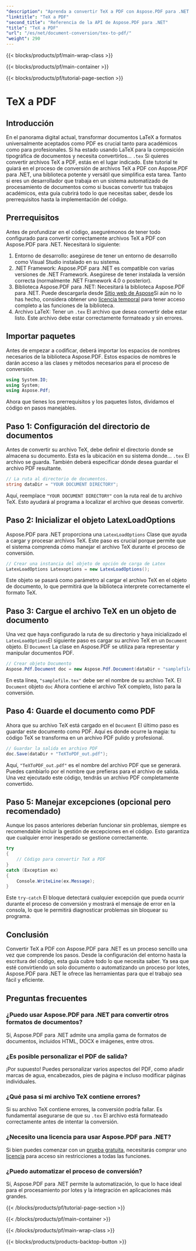 ```yaml
---
"description": "Aprenda a convertir TeX a PDF con Aspose.PDF para .NET con esta guía detallada paso a paso. Ideal para desarrolladores y profesionales de la documentación."
"linktitle": "TeX a PDF"
"second_title": "Referencia de la API de Aspose.PDF para .NET"
"title": "TeX a PDF"
"url": "/es/net/document-conversion/tex-to-pdf/"
"weight": 290
---
```


{{< blocks/products/pf/main-wrap-class >}}

{{< blocks/products/pf/main-container >}}

{{< blocks/products/pf/tutorial-page-section >}}

# TeX a PDF

## Introducción

En el panorama digital actual, transformar documentos LaTeX a formatos universalmente aceptados como PDF es crucial tanto para académicos como para profesionales. Si ha estado usando LaTeX para la composición tipográfica de documentos y necesita convertirlos... `.tex` Si quieres convertir archivos TeX a PDF, estás en el lugar indicado. Este tutorial te guiará en el proceso de conversión de archivos TeX a PDF con Aspose.PDF para .NET, una biblioteca potente y versátil que simplifica esta tarea. Tanto si eres un desarrollador que trabaja en un sistema automatizado de procesamiento de documentos como si buscas convertir tus trabajos académicos, esta guía cubrirá todo lo que necesitas saber, desde los prerrequisitos hasta la implementación del código.

## Prerrequisitos

Antes de profundizar en el código, asegurémonos de tener todo configurado para convertir correctamente archivos TeX a PDF con Aspose.PDF para .NET. Necesitará lo siguiente:

1. Entorno de desarrollo: asegúrese de tener un entorno de desarrollo como Visual Studio instalado en su sistema.
2. .NET Framework: Aspose.PDF para .NET es compatible con varias versiones de .NET Framework. Asegúrese de tener instalada la versión correcta (normalmente .NET Framework 4.0 o posterior).
3. Biblioteca Aspose.PDF para .NET: Necesitará la biblioteca Aspose.PDF para .NET. Puede descargarla desde [Sitio web de Aspose](https://releases.aspose.com/pdf/net/)Si aún no lo has hecho, considera obtener uno [licencia temporal](https://purchase.aspose.com/temporary-license/) para tener acceso completo a las funciones de la biblioteca.
4. Archivo LaTeX: Tener un `.tex` El archivo que desea convertir debe estar listo. Este archivo debe estar correctamente formateado y sin errores.

## Importar paquetes

Antes de empezar a codificar, deberá importar los espacios de nombres necesarios de la biblioteca Aspose.PDF. Estos espacios de nombres le darán acceso a las clases y métodos necesarios para el proceso de conversión.

```csharp
using System.IO;
using System;
using Aspose.Pdf;
```

Ahora que tienes los prerrequisitos y los paquetes listos, dividamos el código en pasos manejables.

## Paso 1: Configuración del directorio de documentos

Antes de convertir su archivo TeX, debe definir el directorio donde se almacena su documento. Esta es la ubicación en su sistema donde... `.tex` El archivo se guarda. También deberá especificar dónde desea guardar el archivo PDF resultante.

```csharp
// La ruta al directorio de documentos.
string dataDir = "YOUR DOCUMENT DIRECTORY";
```

Aquí, reemplace `"YOUR DOCUMENT DIRECTORY"` con la ruta real de tu archivo TeX. Esto ayudará al programa a localizar el archivo que deseas convertir.

## Paso 2: Inicializar el objeto LatexLoadOptions

Aspose.PDF para .NET proporciona una `LatexLoadOptions` Clase que ayuda a cargar y procesar archivos TeX. Este paso es crucial porque permite que el sistema comprenda cómo manejar el archivo TeX durante el proceso de conversión.

```csharp
// Crear una instancia del objeto de opción de carga de Latex
LatexLoadOptions Latexoptions = new LatexLoadOptions();
```

Este objeto se pasará como parámetro al cargar el archivo TeX en el objeto de documento, lo que permitirá que la biblioteca interprete correctamente el formato TeX.

## Paso 3: Cargue el archivo TeX en un objeto de documento

Una vez que haya configurado la ruta de su directorio y haya inicializado el `LatexLoadOptions`El siguiente paso es cargar su archivo TeX en un `Document` objeto. El `Document` La clase en Aspose.PDF se utiliza para representar y manipular documentos PDF. 

```csharp
// Crear objeto Documento
Aspose.Pdf.Document doc = new Aspose.Pdf.Document(dataDir + "samplefile.tex", Latexoptions);
```

En esta línea, `"samplefile.tex"` debe ser el nombre de su archivo TeX. El `Document` objeto `doc` Ahora contiene el archivo TeX completo, listo para la conversión.

## Paso 4: Guarde el documento como PDF

Ahora que su archivo TeX está cargado en el `Document` El último paso es guardar este documento como PDF. Aquí es donde ocurre la magia: tu código TeX se transforma en un archivo PDF pulido y profesional.

```csharp
// Guardar la salida en archivo PDF
doc.Save(dataDir + "TeXToPDF_out.pdf");
```

Aquí, `"TeXToPDF_out.pdf"` es el nombre del archivo PDF que se generará. Puedes cambiarlo por el nombre que prefieras para el archivo de salida. Una vez ejecutado este código, tendrás un archivo PDF completamente convertido.

## Paso 5: Manejar excepciones (opcional pero recomendado)

Aunque los pasos anteriores deberían funcionar sin problemas, siempre es recomendable incluir la gestión de excepciones en el código. Esto garantiza que cualquier error inesperado se gestione correctamente.

```csharp
try
{
    // Código para convertir TeX a PDF
}
catch (Exception ex)
{
    Console.WriteLine(ex.Message);
}
```

Este `try-catch` El bloque detectará cualquier excepción que pueda ocurrir durante el proceso de conversión y mostrará el mensaje de error en la consola, lo que le permitirá diagnosticar problemas sin bloquear su programa.

## Conclusión

Convertir TeX a PDF con Aspose.PDF para .NET es un proceso sencillo una vez que comprende los pasos. Desde la configuración del entorno hasta la escritura del código, esta guía cubre todo lo que necesita saber. Ya sea que esté convirtiendo un solo documento o automatizando un proceso por lotes, Aspose.PDF para .NET le ofrece las herramientas para que el trabajo sea fácil y eficiente.

## Preguntas frecuentes

### ¿Puedo usar Aspose.PDF para .NET para convertir otros formatos de documentos?
Sí, Aspose.PDF para .NET admite una amplia gama de formatos de documentos, incluidos HTML, DOCX e imágenes, entre otros.

### ¿Es posible personalizar el PDF de salida?
¡Por supuesto! Puedes personalizar varios aspectos del PDF, como añadir marcas de agua, encabezados, pies de página e incluso modificar páginas individuales.

### ¿Qué pasa si mi archivo TeX contiene errores?
Si su archivo TeX contiene errores, la conversión podría fallar. Es fundamental asegurarse de que su `.tex` El archivo está formateado correctamente antes de intentar la conversión.

### ¿Necesito una licencia para usar Aspose.PDF para .NET?
Si bien puedes comenzar con un [prueba gratuita](https://releases.aspose.com/), necesitarás comprar uno [licencia](https://purchase.aspose.com/buy) para acceso sin restricciones a todas las funciones.

### ¿Puedo automatizar el proceso de conversión?
Sí, Aspose.PDF para .NET permite la automatización, lo que lo hace ideal para el procesamiento por lotes y la integración en aplicaciones más grandes.

{{< /blocks/products/pf/tutorial-page-section >}}

{{< /blocks/products/pf/main-container >}}

{{< /blocks/products/pf/main-wrap-class >}}

{{< blocks/products/products-backtop-button >}}